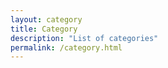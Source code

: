 ```yaml
---
layout: category
title: Category
description: "List of categories"
permalink: /category.html
---
```

